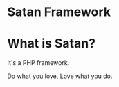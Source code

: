 Satan Framework
==============

What is Satan?
==============
It's a PHP framework.

Do what you love,
Love what you do.
